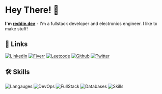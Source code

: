 # Hey There! 👋
**I'm [reddie.dev](https://www.reddie.dev)** - I'm a fullstack developer and electronics engineer. I like to make stuff!

## 🔗 Links

[![LinkedIn](https://img.shields.io/badge/LinkedIn-0077B5?style=for-the-badge&logo=linkedin&logoColor=white)](https://linkedin.com/in/reddiedv)
[![Fiverr](https://img.shields.io/badge/fiverr-1DBF73?style=for-the-badge&logo=fiverr&logoColor=white)](https://www.fiverr.com/reddiedev)
[![Leetcode](https://img.shields.io/badge/-LeetCode-FFA116?style=for-the-badge&logo=LeetCode&logoColor=black)](https://leetcode.com/reddiedev)
[![Github](https://img.shields.io/badge/GitHub-100000?style=for-the-badge&logo=github&logoColor=white)](https://github.com/reddiedev)
[![Twitter](https://img.shields.io/badge/Twitter-1DA1F2?style=for-the-badge&logo=twitter&logoColor=white)](https://twitter.com/reddiedev)

## 🛠️ Skills

![Langauges](https://skillicons.dev/icons?i=js,ts,py,c,cpp,rust,go)
![DevOps](https://skillicons.dev/icons?i=aws,gcp,docker,firebase,heroku,cloudflare)
![FullStack](https://skillicons.dev/icons?i=react,next,astro,express,fastapi,tailwind)
![Databases](https://skillicons.dev/icons?i=mongodb,postgresql,sqlite,redis)
![Skills](https://skillicons.dev/icons?i=ubuntu,linux,github,git,vscode)
